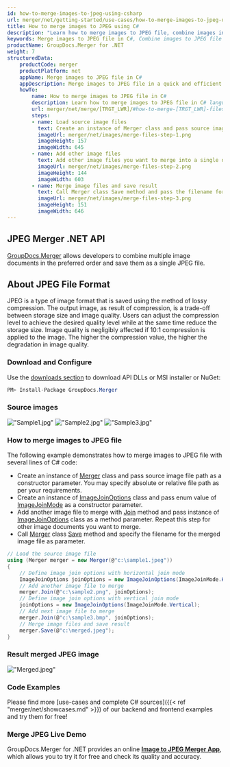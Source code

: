 ```yaml
---
id: how-to-merge-images-to-jpeg-using-csharp
url: merger/net/getting-started/use-cases/how-to-merge-images-to-jpeg-using-csharp
title: How to merge images to JPEG using C#
description: "Learn how to merge images to JPEG file, combine images into one JPEG file programmatically in C# language using GroupDocs.Merger for .NET library."
keywords: Merge images to JPEG file in C#, Combine images to JPEG file programmatically
productName: GroupDocs.Merger for .NET
weight: 7
structuredData:
    productCode: merger
    productPlatform: net
    appName: Merge images to JPEG file in C#
    appDescription: Merge images to JPEG file in a quick and efficient way using C# language and GroupDocs.Merger for .NET API, without the use of any third-party software like Microsoft or Open Office.
    howTo:
        name: How to merge images to JPEG file in C# 
        description: Learn how to merge images to JPEG file in C# language and GroupDocs.Merger for .NET API, without the use of any third-party software like Microsoft or Open Office.
        url: merger/net/merge/[TRGT_LWR]/#how-to-merge-[TRGT_LWR]-files-in-c
        steps:
        - name: Load source image files 
          text: Create an instance of Merger class and pass source image file path as a constructor parameter. You may specify absolute or relative file path as per your requirements. 
          imageUrl: merger/net/images/merge-files-step-1.png
          imageHeight: 157
          imageWidth: 645
        - name: Add other image files
          text: Add other image files you want to merge into a single document with Join method of Merger class.
          imageUrl: merger/net/images/merge-files-step-2.png
          imageHeight: 144
          imageWidth: 603
        - name: Merge image files and save result 
          text: Call Merger class Save method and pass the filename for the resultant image file as parameter.
          imageUrl: merger/net/images/merge-files-step-3.png
          imageHeight: 151
          imageWidth: 646
---
```


## JPEG Merger .NET API

[GroupDocs.Merger](https://products.groupdocs.com/merger/net) allows developers to combine multiple image documents in the preferred order and save them as a single JPEG file.

## About JPEG File Format

JPEG is a type of image format that is saved using the method of lossy compression. The output image, as result of compression, is a trade-off between storage size and image quality. Users can adjust the compression level to achieve the desired quality level while at the same time reduce the storage size. Image quality is negligibly affected if 10:1 compression is applied to the image. The higher the compression value, the higher the degradation in image quality.

### Download and Configure

Use the [downloads section](https://downloads.groupdocs.com/merger/net) to download API DLLs or MSI installer or NuGet:
```csharp
PM> Install-Package GroupDocs.Merger
```

### Source images

!["Sample1.jpg"](/merger/net/images/jpg/sample1.jpg)
!["Sample2.jpg"](/merger/net/images/jpg/sample2.jpg)
!["Sample3.jpg"](/merger/net/images/jpg/sample3.jpg)

### How to merge images to JPEG file

The following example demonstrates how to merge images to JPEG file with several lines of C# code:

* Create an instance of [Merger](https://reference.groupdocs.com/merger/net/groupdocs.merger/merger) class and pass source image file path as a constructor parameter. You may specify absolute or relative file path as per your requirements.
* Create an instance of [ImageJoinOptions](https://reference.groupdocs.com/merger/net/groupdocs.merger.domain.options/imagejoinoptions) class and pass enum value of [ImageJoinMode](https://reference.groupdocs.com/merger/net/groupdocs.merger.domain.options/imagejoinmode) as a constructor parameter.
* Add another image file to merge with [Join](https://reference.groupdocs.com/merger/net/groupdocs.merger/merger/join) method and pass instance of [ImageJoinOptions](https://reference.groupdocs.com/merger/net/groupdocs.merger.domain.options/imagejoinoptions) class as a method parameter. Repeat this step for other image documents you want to merge.
* Call [Merger](https://reference.groupdocs.com/merger/net/groupdocs.merger/merger) class [Save](https://reference.groupdocs.com/merger/net/groupdocs.merger/merger/save) method and specify the filename for the merged image file as parameter.

```csharp
// Load the source image file
using (Merger merger = new Merger(@"c:\sample1.jpeg"))
{
    // Define image join options with horizontal join mode
    ImageJoinOptions joinOptions = new ImageJoinOptions(ImageJoinMode.Horizontal);
    // Add another image file to merge
    merger.Join(@"c:\sample2.png", joinOptions);
    // Define image join options with vertical join mode
    joinOptions = new ImageJoinOptions(ImageJoinMode.Vertical);
    // Add next image file to merge
    merger.Join(@"c:\sample3.bmp", joinOptions);
    // Merge image files and save result
    merger.Save(@"c:\merged.jpeg");
}
```

### Result merged JPEG image

!["Merged.jpeg"](/merger/net/images/jpg/merged_grid.jpg)

### Code Examples

Please find more [use-cases and complete C# sources]({{< ref "merger/net/showcases.md" >}}) of our backend and frontend examples and try them for free!

### Merge JPEG Live Demo

GroupDocs.Merger for .NET provides an online [**Image to JPEG Merger App**](https://products.groupdocs.app/merger/images/image-to-jpeg), which allows you to try it for free and check its quality and accuracy.